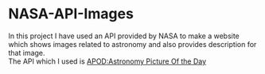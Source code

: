# NASA-API-Images
  In this project I have used an API provided by NASA to make a website which shows images related to astronomy and also provides description for that image. <br>
  The API which I used is <a href="https://api.nasa.gov/#browseAPI">APOD:Astronomy Picture Of the Day</a>
  
